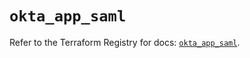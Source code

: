 # `okta_app_saml`

Refer to the Terraform Registry for docs: [`okta_app_saml`](https://registry.terraform.io/providers/okta/okta/4.6.3/docs/resources/app_saml).
